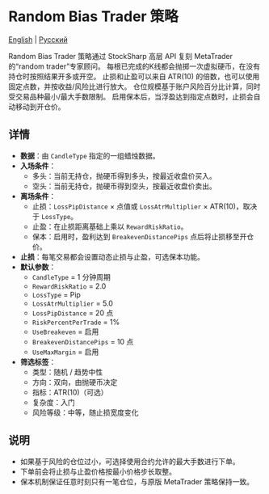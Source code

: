 # Random Bias Trader 策略
[English](README.md) | [Русский](README_ru.md)

Random Bias Trader 策略通过 StockSharp 高层 API 复刻 MetaTrader 的“random trader”专家顾问。
每根已完成的K线都会抛掷一次虚拟硬币，在没有持仓时按照结果开多或开空。
止损和止盈可以来自 ATR(10) 的倍数，也可以使用固定点数，并按收益/风险比进行放大。
仓位规模基于账户风险百分比计算，同时受交易品种最小/最大手数限制。
启用保本后，当浮盈达到指定点数时，止损会自动移动到开仓价。

## 详情
- **数据**：由 `CandleType` 指定的一组蜡烛数据。
- **入场条件**：
  - 多头：当前无持仓，抛硬币得到多头，按最近收盘价买入。
  - 空头：当前无持仓，抛硬币得到空头，按最近收盘价卖出。
- **离场条件**：
  - 止损：`LossPipDistance` × 点值或 `LossAtrMultiplier` × ATR(10)，取决于 `LossType`。
  - 止盈：在止损距离基础上乘以 `RewardRiskRatio`。
  - 保本：启用时，盈利达到 `BreakevenDistancePips` 点后将止损移至开仓价。
- **止损**：每笔交易都会设置动态止损与止盈，可选保本功能。
- **默认参数**：
  - `CandleType` = 1 分钟周期
  - `RewardRiskRatio` = 2.0
  - `LossType` = Pip
  - `LossAtrMultiplier` = 5.0
  - `LossPipDistance` = 20 点
  - `RiskPercentPerTrade` = 1%
  - `UseBreakeven` = 启用
  - `BreakevenDistancePips` = 10 点
  - `UseMaxMargin` = 启用
- **筛选标签**：
  - 类型：随机 / 趋势中性
  - 方向：双向，由抛硬币决定
  - 指标：ATR(10)（可选）
  - 复杂度：入门
  - 风险等级：中等，随止损宽度变化

## 说明
- 如果基于风险的仓位过小，可选择使用合约允许的最大手数进行下单。
- 下单前会将止损与止盈价格按最小价格步长取整。
- 保本机制保证任意时刻只有一笔仓位，与原版 MetaTrader 策略保持一致。

